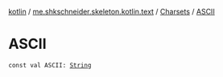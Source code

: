 [kotlin](../../index.md) / [me.shkschneider.skeleton.kotlin.text](../index.md) / [Charsets](index.md) / [ASCII](./-a-s-c-i-i.md)

# ASCII

`const val ASCII: `[`String`](https://kotlinlang.org/api/latest/jvm/stdlib/kotlin/-string/index.html)